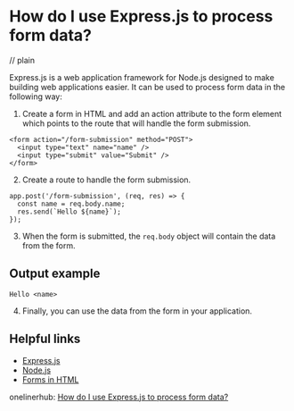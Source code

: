 # How do I use Express.js to process form data?
// plain

Express.js is a web application framework for Node.js designed to make building web applications easier. It can be used to process form data in the following way:

1. Create a form in HTML and add an action attribute to the form element which points to the route that will handle the form submission.

```
<form action="/form-submission" method="POST">
  <input type="text" name="name" />
  <input type="submit" value="Submit" />
</form>
```

2. Create a route to handle the form submission.

```
app.post('/form-submission', (req, res) => {
  const name = req.body.name;
  res.send(`Hello ${name}`);
});
```

3. When the form is submitted, the `req.body` object will contain the data from the form.

## Output example
 `Hello <name>`

4. Finally, you can use the data from the form in your application.

## Helpful links
- [Express.js](https://expressjs.com/)
- [Node.js](https://nodejs.org/)
- [Forms in HTML](https://www.w3schools.com/html/html_forms.asp)

onelinerhub: [How do I use Express.js to process form data?](https://onelinerhub.com/expressjs/how-do-i-use-express-js-to-process-form-data)